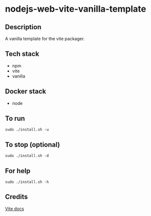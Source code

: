 # nodejs-web-vite-vanilla-template

## Description
A vanilla template for the vite packager.

## Tech stack
- npm
- vite
- vanilla

## Docker stack
- node

## To run
`sudo ./install.sh -u`

## To stop (optional)
`sudo ./install.sh -d`

## For help
`sudo ./install.sh -h`

## Credits
[Vite docs](https://vitejs.dev/guide/)